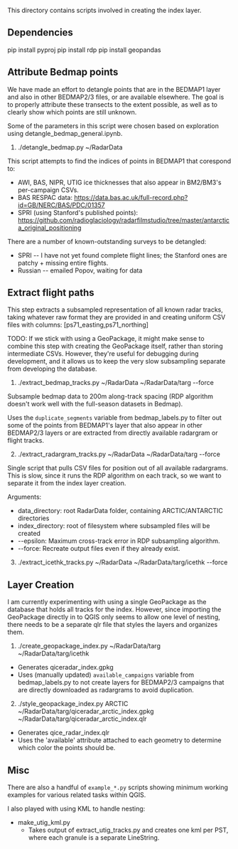 This directory contains scripts involved in creating the index layer.

## Dependencies

pip install pyproj
pip install rdp
pip install geopandas

## Attribute Bedmap points

We have made an effort to detangle points that are in the BEDMAP1 layer and also in other BEDMAP2/3 files, or are available elsewhere. The goal is to properly attribute these transects to the extent possible, as well as to clearly show which points are still unknown.

Some of the parameters in this script were chosen based on exploration using detangle_bedmap_general.ipynb.

1) ./detangle_bedmap.py ~/RadarData

This script attempts to find the indices of points in BEDMAP1 that corespond to:
* AWI, BAS, NIPR, UTIG ice thicknesses that also appear in BM2/BM3's per-campaign CSVs.
* BAS RESPAC data: https://data.bas.ac.uk/full-record.php?id=GB/NERC/BAS/PDC/01357
* SPRI (using Stanford's published points): https://github.com/radioglaciology/radarfilmstudio/tree/master/antarctica_original_positioning

There are a number of known-outstanding surveys to be detangled:
* SPRI -- I have not yet found complete flight lines; the Stanford ones are patchy + missing entire flights.
* Russian -- emailed Popov, waiting for data

## Extract flight paths

This step extracts a subsampled representation of all known radar tracks, taking whatever raw format they are provided in and creating uniform CSV files with columns: [ps71_easting,ps71_northing]

TODO: If we stick with using a GeoPackage, it might make sense to combine this step with creating the GeoPackage itself, rather than storing intermediate CSVs. However, they're useful for debugging during development, and it allows us to keep the very slow subsampling separate from developing the database.

1) ./extract_bedmap_tracks.py ~/RadarData ~/RadarData/targ --force

Subsample bedmap data to 200m along-track spacing (RDP algorithm doesn't work well with the full-season datasets in Bedmap).

Uses the `duplicate_segments` variable from bedmap_labels.py to filter out some of the points from BEDMAP1's layer that also appear in other BEDMAP2/3 layers or are extracted from directly available radargram or flight tracks.

2)  ./extract_radargram_tracks.py ~/RadarData ~/RadarData/targ --force

Single script that pulls CSV files for position out of all available radargrams.
This is slow, since it runs the RDP algorithm on each track, so we want to separate it from the index layer creation.

Arguments:
  * data_directory: root RadarData folder, containing ARCTIC/ANTARCTIC directories
  * index_directory: root of filesystem where subsampled files will be created
  * --epsilon: Maximum cross-track error in RDP subsampling algorithm.
  * --force: Recreate output files even if they already exist.

3)  ./extract_icethk_tracks.py ~/RadarData ~/RadarData/targ/icethk --force



## Layer Creation

I am currently experimenting with using a single GeoPackage as the database that holds all tracks for the index. However, since importing the GeoPackage directly in to QGIS only seems to allow one level of nesting, there needs to be a separate qlr file that styles the layers and organizes them.


1) ./create_geopackage_index.py ~/RadarData/targ ~/RadarData/targ/icethk

  * Generates qiceradar_index.gpkg
  * Uses (manually updated) `available_campaigns` variable from bedmap_labels.py to not create layers for BEDMAP2/3 campaigns that are directly downloaded as radargrams to avoid duplication.

2) ./style_geopackage_index.py ARCTIC ~/RadarData/targ/qiceradar_arctic_index.gpkg ~/RadarData/targ/qiceradar_arctic_index.qlr

  * Generates qice_radar_index.qlr
  * Uses the 'available' attribute attached to each geometry to determine which color the points should be.


## Misc

There are also a handful of `example_*.py` scripts showing minimum working
examples for various related tasks within QGIS.


I also played with using KML to handle nesting:
* make_utig_kml.py
  * Takes output of extract_utig_tracks.py and creates one kml per PST,
    where each granule is a separate LineString.
